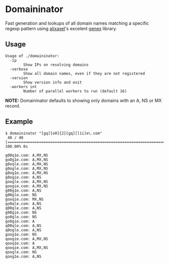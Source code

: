 # Domaininator

Fast generation and lookups of all domain names matching a specific regexp
pattern using [alixaxel](https://github.com/alixaxel)'s excelent
[genex](https://github.com/alixaxel/genex) library.

## Usage

```
Usage of ./domaininator:
  -ip
        Show IPs on resolving domains
  -verbose
        Show all domain names, even if they are not registered
  -version
        Show version info and exit
  -workers int
        Number of parallel workers to run (default 16)
```

**NOTE:** Domaininator defaults to showing only domains with an A, NS or MX record.

## Example

```
$ domaininator "[gq][o0]{2}[gq][l1i]e\.com"
 48 / 48 [=========================================================================] 100.00% 0s

g00q1e.com: A,MX,NS
go0g1e.com: A,MX,NS
g0oqle.com: A,MX,NS
g0ogle.com: A,MX,NS
g0og1e.com: A,MX,NS
g0ogie.com: A,NS
google.com: A,MX,NS
googie.com: A,MX,NS
g00g1e.com: A,NS
g00gle.com: NS
gooqie.com: MX,NS
go0qle.com: A,NS
q00gle.com: A,NS
g00gie.com: NS
go0gle.com: NS
go0gie.com: A
q00qle.com: A,NS
q0ogle.com: A,NS
goog1e.com: NS
qoogie.com: A,MX,NS
qooq1e.com: A
qooqie.com: A,MX,NS
qoogle.com: NS
qoog1e.com: A,NS
```


